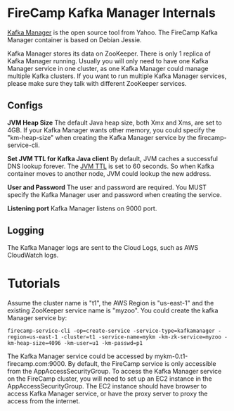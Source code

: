 # FireCamp Kafka Manager Internals

[Kafka Manager](https://github.com/yahoo/kafka-manager) is the open source tool from Yahoo. The FireCamp Kafka Manager container is based on Debian Jessie.

Kafka Manager stores its data on ZooKeeper. There is only 1 replica of Kafka Manager running. Usually you will only need to have one Kafka Manager service in one cluster, as one Kafka Manager could manage multiple Kafka clusters. If you want to run multiple Kafka Manager services, please make sure they talk with different ZooKeeper services.

## Configs

**JVM Heap Size**
The default Java heap size, both Xmx and Xms, are set to 4GB. If your Kafka Manager wants other memory, you could specify the "km-heap-size" when creating the Kafka Manager service by the firecamp-service-cli.

**Set JVM TTL for Kafka Java client**
By default, JVM caches a successful DNS lookup forever. The [JVM TTL](http://docs.aws.amazon.com/AWSSdkDocsJava/latest/DeveloperGuide/java-dg-jvm-ttl.html) is set to 60 seconds. So when Kafka container moves to another node, JVM could lookup the new address.

**User and Password**
The user and password are required. You MUST specify the Kafka Manager user and password when creating the service.

**Listening port**
Kafka Manager listens on 9000 port.

## Logging

The Kafka Manager logs are sent to the Cloud Logs, such as AWS CloudWatch logs.


# Tutorials

Assume the cluster name is "t1", the AWS Region is "us-east-1" and the existing ZooKeeper service name is "myzoo". You could create the kafka Manager service by:
```
firecamp-service-cli -op=create-service -service-type=kafkamanager -region=us-east-1 -cluster=t1 -service-name=mykm -km-zk-service=myzoo -km-heap-size=4096 -km-user=u1 -km-passwd=p1
```

The Kafka Manager service could be accessed by mykm-0.t1-firecamp.com:9000. By default, the FireCamp service is only accessible from the AppAccessSecurityGroup. To access the Kafka Manager service on the FireCamp cluster, you will need to set up an EC2 instance in the AppAccessSecurityGroup. The EC2 instance should have browser to access Kafka Manager service, or have the proxy server to proxy the access from the internet.
